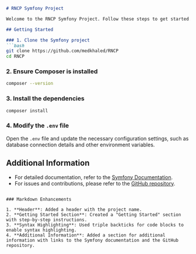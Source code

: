 ```markdown
# RNCP Symfony Project

Welcome to the RNCP Symfony Project. Follow these steps to get started.

## Getting Started

### 1. Clone the Symfony project
```bash
git clone https://github.com/medkhaled/RNCP
cd RNCP
```

### 2. Ensure Composer is installed
```bash
composer --version
```

### 3. Install the dependencies
```bash
composer install
```

### 4. Modify the `.env` file
Open the `.env` file and update the necessary configuration settings, such as database connection details and other environment variables.

## Additional Information

- For detailed documentation, refer to the [Symfony Documentation](https://symfony.com/doc/current/index.html).
- For issues and contributions, please refer to the [GitHub repository](https://github.com/medkhaled/RNCP).
```

### Markdown Enhancements

1. **Header**: Added a header with the project name.
2. **Getting Started Section**: Created a "Getting Started" section with step-by-step instructions.
3. **Syntax Highlighting**: Used triple backticks for code blocks to enable syntax highlighting.
4. **Additional Information**: Added a section for additional information with links to the Symfony documentation and the GitHub repository.

